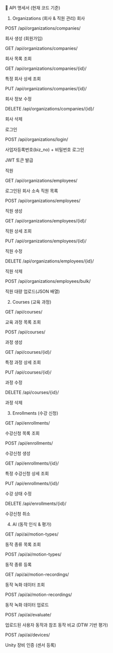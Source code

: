📑 API 명세서 (현재 코드 기준)
1. Organizations (회사 & 직원 관리)
회사

POST /api/organizations/companies/

회사 생성 (회원가입)

GET /api/organizations/companies/

회사 목록 조회

GET /api/organizations/companies/{id}/

특정 회사 상세 조회

PUT /api/organizations/companies/{id}/

회사 정보 수정

DELETE /api/organizations/companies/{id}/

회사 삭제

로그인

POST /api/organizations/login/

사업자등록번호(biz_no) + 비밀번호 로그인

JWT 토큰 발급

직원

GET /api/organizations/employees/

로그인된 회사 소속 직원 목록

POST /api/organizations/employees/

직원 생성

GET /api/organizations/employees/{id}/

직원 상세 조회

PUT /api/organizations/employees/{id}/

직원 수정

DELETE /api/organizations/employees/{id}/

직원 삭제

POST /api/organizations/employees/bulk/

직원 대량 업로드(JSON 배열)

2. Courses (교육 과정)

GET /api/courses/

교육 과정 목록 조회

POST /api/courses/

과정 생성

GET /api/courses/{id}/

특정 과정 상세 조회

PUT /api/courses/{id}/

과정 수정

DELETE /api/courses/{id}/

과정 삭제

3. Enrollments (수강 신청)

GET /api/enrollments/

수강신청 목록 조회

POST /api/enrollments/

수강신청 생성

GET /api/enrollments/{id}/

특정 수강신청 상세 조회

PUT /api/enrollments/{id}/

수강 상태 수정

DELETE /api/enrollments/{id}/

수강신청 취소

4. AI (동작 인식 & 평가)

GET /api/ai/motion-types/

동작 종류 목록 조회

POST /api/ai/motion-types/

동작 종류 등록

GET /api/ai/motion-recordings/

동작 녹화 데이터 조회

POST /api/ai/motion-recordings/

동작 녹화 데이터 업로드

POST /api/ai/evaluate/

업로드된 사용자 동작과 참조 동작 비교 (DTW 기반 평가)

POST /api/ai/devices/

Unity 장비 인증 (센서 등록)
